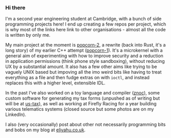 ### Hi there
I'm a second year engineering student at Cambridge, with a bunch of side programming projects here! I end up creating a few repos per project, which is why most of the links here link to other organisations - almost all the code is written by only me.

My main project at the moment is [popcorn-2](https://github.com/popcorn-2/popcorn-2), a rewrite (back into Rust, it's a long story) of my earlier C++ attempt ([popcorn-1](https://github.com/egkoppel/popcorn-1)). It's a microkernel with a general aim of experimenting with how to improve security and a reduction in application permissions (think phone style sandboxing), without reducing UX by a substantial amount. It also has a few other aims like trying to be vaguely UNIX based but impoving all the imo weird bits like having to treat everything as a file and then fudge extras on with `ioctl`, and instead replaces this with a higher level, extensible IDL.

In the past I've also worked on a toy language and compiler ([znoc](https://github.com/zno-project/znoc)), some custom software for generating my tax forms (unpushed as of writing but will be at [us-tax](https://github.com/us-tax)), as well as working at Firefly Racing for a year building various telematics systems (closed source but some photos are on my LinkedIn).

I also (very occasionally) post about other not necessarily programming bits and bobs on my blog at [eliyahu.co.uk](https://eliyahu.co.uk).
